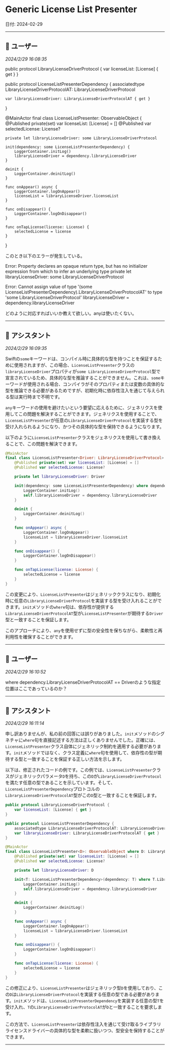 # Generic License List Presenter

日付: 2024-02-29

---

## 👤 ユーザー
*2024/2/29 16:08:35*

public protocol LibraryLicenseDriverProtocol {
    var licenseList: [License] { get }
}


public protocol LicenseListPresenterDependency {
    associatedtype LibraryLicenseDriverProtocolAT: LibraryLicenseDriverProtocol

    var libraryLicenseDriver: LibraryLicenseDriverProtocolAT { get }
}


@MainActor
final class LicenseListPresenter: ObservableObject {
    @Published private(set) var licenseList: [License] = []
    @Published var selectedLicense: License?

    private let libraryLicenseDriver: some LibraryLicenseDriverProtocol

    init(dependency: some LicenseListPresenterDependency) {
        LoggerContainer.initLog()
        libraryLicenseDriver = dependency.libraryLicenseDriver
    }

    deinit {
        LoggerContainer.deinitLog()
    }

    func onAppear() async {
        LoggerContainer.logOnAppear()
        licenseList = libraryLicenseDriver.licenseList
    }

    func onDisappear() {
        LoggerContainer.logOnDisappear()
    }

    func onTapLicense(license: License) {
        selectedLicense = license
    }
}

このとき以下のエラーが発生している。

Error: Property declares an opaque return type, but has no initializer expression from which to infer an underlying type
private let libraryLicenseDriver: some LibraryLicenseDriverProtocol 

Error: Cannot assign value of type '(some LicenseListPresenterDependency).LibraryLicenseDriverProtocolAT' to type 'some LibraryLicenseDriverProtocol'
libraryLicenseDriver = dependency.libraryLicenseDriver

どのように対応すればいいか教えて欲しい。anyは使いたくない。

---

## 🤖 アシスタント
*2024/2/29 16:09:35*

Swiftの`some`キーワードは、コンパイル時に具体的な型を持つことを保証するために使用されますが、この場合、`LicenseListPresenter`クラスの`libraryLicenseDriver`プロパティが`some LibraryLicenseDriverProtocol`型で宣言されているため、具体的な型を推論することができません。これは、`some`キーワードが使用される場合、コンパイラがそのプロパティまたは変数の具体的な型を推論できる必要があるためですが、初期化時に依存性注入を通じて与えられる型は実行時まで不明です。

`any`キーワードの使用を避けたいという要望に応えるために、ジェネリクスを使用してこの問題を解決することができます。ジェネリクスを使用することで、`LicenseListPresenter`が任意の`LibraryLicenseDriverProtocol`を実装する型を受け入れられるようになり、かつその具体的な型を保持できるようになります。

以下のように`LicenseListPresenter`クラスをジェネリクスを使用して書き換えることで、この問題を解決できます。

```swift
@MainActor
final class LicenseListPresenter<Driver: LibraryLicenseDriverProtocol>: ObservableObject {
    @Published private(set) var licenseList: [License] = []
    @Published var selectedLicense: License?

    private let libraryLicenseDriver: Driver

    init(dependency: some LicenseListPresenterDependency) where dependency.LibraryLicenseDriverProtocolAT == Driver {
        LoggerContainer.initLog()
        self.libraryLicenseDriver = dependency.libraryLicenseDriver
    }

    deinit {
        LoggerContainer.deinitLog()
    }

    func onAppear() async {
        LoggerContainer.logOnAppear()
        licenseList = libraryLicenseDriver.licenseList
    }

    func onDisappear() {
        LoggerContainer.logOnDisappear()
    }

    func onTapLicense(license: License) {
        selectedLicense = license
    }
}
```

この変更により、`LicenseListPresenter`はジェネリッククラスになり、初期化時に任意の`LibraryLicenseDriverProtocol`を実装する型を受け入れることができます。`init`メソッドの`where`句は、依存性が提供する`LibraryLicenseDriverProtocolAT`型が`LicenseListPresenter`が期待する`Driver`型と一致することを保証します。

このアプローチにより、`any`を使用せずに型の安全性を保ちながら、柔軟性と再利用性を確保することができます。

---

## 👤 ユーザー
*2024/2/29 16:10:52*

where dependency.LibraryLicenseDriverProtocolAT == Driverのような指定位置はここであっているのか？

---

## 🤖 アシスタント
*2024/2/29 16:11:14*

申し訳ありませんが、私の前の回答には誤りがありました。`init`メソッドのシグネチャに`where`句を直接記述する方法は正しくありませんでした。正確には、`LicenseListPresenter`クラス自体にジェネリック制約を適用する必要があります。`init`メソッドではなく、クラス定義に`where`句を使用して、依存性の型が期待する型と一致することを保証する正しい方法を示します。

以下は、修正されたコードの例です。この例では、`LicenseListPresenter`クラスがジェネリックパラメータ`D`を持ち、この`D`が`LibraryLicenseDriverProtocol`を満たす任意の型であることを示しています。そして、`LicenseListPresenterDependency`プロトコルの`LibraryLicenseDriverProtocolAT`型がこの`D`型と一致することを保証します。

```swift
public protocol LibraryLicenseDriverProtocol {
    var licenseList: [License] { get }
}

public protocol LicenseListPresenterDependency {
    associatedtype LibraryLicenseDriverProtocolAT: LibraryLicenseDriverProtocol
    var libraryLicenseDriver: LibraryLicenseDriverProtocolAT { get }
}

@MainActor
final class LicenseListPresenter<D>: ObservableObject where D: LibraryLicenseDriverProtocol {
    @Published private(set) var licenseList: [License] = []
    @Published var selectedLicense: License?

    private let libraryLicenseDriver: D

    init<T: LicenseListPresenterDependency>(dependency: T) where T.LibraryLicenseDriverProtocolAT == D {
        LoggerContainer.initLog()
        self.libraryLicenseDriver = dependency.libraryLicenseDriver
    }

    deinit {
        LoggerContainer.deinitLog()
    }

    func onAppear() async {
        LoggerContainer.logOnAppear()
        licenseList = libraryLicenseDriver.licenseList
    }

    func onDisappear() {
        LoggerContainer.logOnDisappear()
    }

    func onTapLicense(license: License) {
        selectedLicense = license
    }
}
```

この修正により、`LicenseListPresenter`はジェネリック型`D`を使用しており、この`D`は`LibraryLicenseDriverProtocol`を実装する任意の型である必要があります。`init`メソッドは、`LicenseListPresenterDependency`を実装する任意の型`T`を受け入れ、`T`の`LibraryLicenseDriverProtocolAT`が`D`と一致することを要求します。

この方法で、`LicenseListPresenter`は依存性注入を通じて受け取るライブラリライセンスドライバーの具体的な型を柔軟に扱いつつ、型安全を保持することができます。

---
